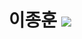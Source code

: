 <h1 align="center"> 이종훈


<img src="https://img.shields.io/badge/Python-3766AB?style=flat-square&logo=Python&logoColor=white"/>
